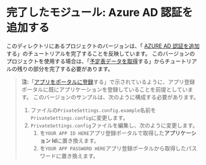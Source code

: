 # <a name="completed-module-add-azure-ad-authentication"></a>完了したモジュール: Azure AD 認証を追加する

このディレクトリにあるプロジェクトのバージョンは、「 [AZURE AD 認証を追加](https://docs.microsoft.com/graph/tutorials/aspnet?tutorial-step=3)する」のチュートリアルを完了することを反映しています。 このバージョンのプロジェクトを使用する場合は、「[予定表データを取得](https://docs.microsoft.com/graph/tutorials/aspnet?tutorial-step=4)する」からチュートリアルの残りの部分を完了する必要があります。

> **注:**「[アプリをポータルに登録](https://docs.microsoft.com/graph/tutorials/aspnet?tutorial-step=2)する」で示されているように、アプリ登録ポータルに既にアプリケーションを登録していることを前提としています。 このバージョンのサンプルは、次のように構成する必要があります。
>
> 1. ファイルの`PrivateSettings.config.example`名前を`PrivateSettings.config`に変更します。
> 1. `PrivateSettings.config`ファイルを編集し、次のように変更します。
>     1. を`YOUR APP ID HERE`アプリ登録ポータルで取得した**アプリケーション Id**に置き換えます。
>     1. を`YOUR APP PASSWORD HERE`アプリ登録ポータルから取得したパスワードに置き換えます。

